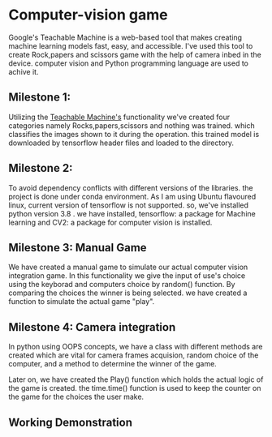 
# Computer-vision game

Google's Teachable Machine is a web-based tool that makes creating machine learning models fast, easy, and accessible. I've used this tool to create Rock,papers and scissors game with the help of camera inbed in the device. computer vision and Python programming language are used to achive it.


## Milestone 1:


Utilizing the [Teachable Machine's](https://teachablemachine.withgoogle.com/)  functionality we've created four categories namely Rocks,papers,scissors and nothing was trained. which classifies the images shown to it during the operation. this trained model is downloaded by tensorflow header files and loaded to the directory.




## Milestone 2:

To avoid dependency conflicts with different versions of the libraries. the project is done under conda environment. As I am using Ubuntu flavoured linux, current version of tensorflow is not supported. so, we've installed python version 3.8 . we have installed, tensorflow: a package for Machine learning and CV2: a package for computer vision is installed.


## Milestone 3: Manual Game

We have created a manual game to simulate our actual computer vision integration game. In this functionality we give the input of use's choice using the keyborad and computers choice by random() function. By comparing the choices the winner is being selected. we have created a function to simulate the actual game "play".


## Milestone 4: Camera integration

In python using OOPS concepts, we have a class with different methods are created which are vital for camera frames acquision, random choice of the computer, and a method to determine the winner of the game.

Later on, we have created the Play() function which holds the actual logic of the game is created. the time.time() function  is used to keep the counter on the game for the choices the user make.
## Working Demonstration



